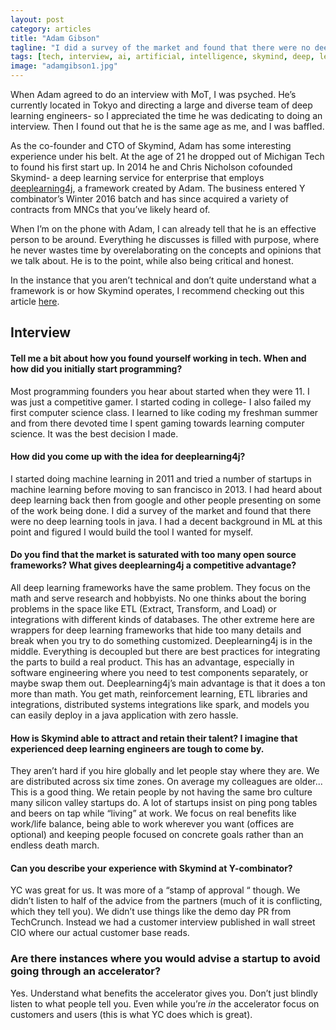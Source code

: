 ```yaml
---
layout: post
category: articles
title: "Adam Gibson"
tagline: "I did a survey of the market and found that there were no deep learning tools in java. I had a decent background in ML at this point and figured I would build the tool I wanted for myself."
tags: [tech, interview, ai, artificial, intelligence, skymind, deep, learning]
image: "adamgibson1.jpg"
---
```


When Adam agreed to do an interview with MoT, I was psyched. He’s currently located in Tokyo and directing a large and diverse team of deep learning engineers- so I appreciated the time he was dedicating to doing an interview. Then I found out that he is the same age as me, and I was baffled.

As the co-founder and CTO of Skymind, Adam has some interesting experience under his belt. At the age of 21 he dropped out of Michigan Tech to found his first start up. In 2014 he and Chris Nicholson cofounded Skymind- a deep learning service for enterprise that employs [deeplearning4j](https://en.wikipedia.org/wiki/Deeplearning4j), a framework created by Adam. The business entered Y combinator’s Winter 2016 batch and has since acquired a variety of contracts from MNCs that you’ve likely heard of.

When I’m on the phone with Adam, I can already tell that he is an effective person to be around. Everything he discusses is filled with purpose, where he never wastes time by overelaborating on the concepts and opinions that we talk about. He is to the point, while also being critical and honest.

In the instance that you aren’t technical and don’t quite understand what a framework is or how Skymind operates, I recommend checking out this article [here](https://www.wired.com/2014/06/skymind-deep-learning/).
## Interview

#### Tell me a bit about how you found yourself working in tech. When and how did you initially start programming?
Most programming founders you hear about started when they were  11. I was just a competitive gamer. I started coding in college- I also failed my first computer science class. I learned to like coding my freshman summer and from there devoted time I spent gaming towards learning computer science. It was the best decision I made.

#### How did you come up with the idea for deeplearning4j?
I started doing machine learning in 2011 and tried a number of startups in machine learning before moving to san francisco in 2013. I had heard about deep learning back then from google and other people presenting on some of the work being done. I did a survey of the market and found that there were no deep learning tools in java. I had a decent background in ML at this point and figured I would build the tool I wanted for myself.

#### Do you find that the market is saturated with too many open source frameworks? What gives deeplearning4j a competitive advantage?
All deep learning frameworks have the same problem. They focus on the math and serve research and hobbyists. No one thinks about the boring problems in the space like ETL (Extract, Transform, and Load) or integrations with different kinds of databases. The other extreme here are wrappers for deep learning frameworks that hide too many details and break when you try to do something customized.
Deeplearning4j is in the middle. Everything is decoupled but there are best practices for integrating the parts to build a real product. This has an advantage, especially in software engineering where you need to test components separately, or maybe swap them out.
Deeplearning4j’s main advantage is that it does a ton more than math. You get math, reinforcement learning, ETL libraries and integrations, distributed systems integrations like spark, and models you can easily deploy in a java application with zero hassle.

#### How is Skymind able to attract and retain their talent? I imagine that experienced deep learning engineers are tough to come by.
They aren’t hard if you hire globally and let people stay where they are. We are distributed across six time zones. On average my colleagues are older... This is a good thing.  We retain people by not having the same bro culture many silicon valley startups do. A lot of startups insist on ping pong tables and beers on tap while “living” at work. We focus on real  benefits like work/life balance, being able to work wherever you want (offices are optional) and keeping people focused on concrete goals rather than an endless death march.

#### Can you describe your experience with Skymind at Y-combinator?
YC was great for us. It was more of a “stamp of approval “ though. We didn’t listen to half of the advice from the partners (much of it is conflicting, which they tell you). We didn’t use  things like the demo day PR from TechCrunch. Instead we had a customer interview published in wall street CIO where our actual customer base reads.

### Are there instances where you would advise a startup to avoid going through an accelerator?
Yes. Understand what benefits the accelerator gives you. Don’t just blindly listen to what people tell you. Even while you’re *in* the accelerator focus on customers and users (this is what YC does which is great).
